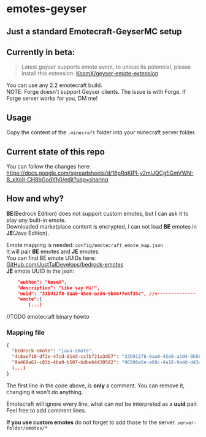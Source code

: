 # emotes-geyser  
## Just a standard Emotecraft-GeyserMC setup  

## Currently in beta:
> Latest geyser supports emote event, to unleas its potencial, please install this extension: [KosmX/geyser-emote-extension](https://github.com/KosmX/geyser-emote-extension)  

You can use any 2.2 emotecraft build.  
NOTE: Forge doesn't support Geyser clients. The issue is with Forge. If Forge server works for you, DM me!

## Usage  

Copy the content of the `.minecraft` folder into your minecraft server folder.  

## Current state of this repo

You can follow the changes here:  
https://docs.google.com/spreadsheets/d/16pRqKIPl-y2mlJQCgfiGmVWN-B_xXoll-CH8bGodYh0/edit?usp=sharing

## How and why? 
  

__BE__(Bedrock Edition) does not support custom emotes, but I can ask it to play *any* built-in emote.  
Downloaded marketplace content is encrypted, I can not load __BE__ emotes in __JE__(Java Edition).  
  
Emote mapping is needed: 
`config/emotecraft_emote_map.json`  
It will pair __BE__ emotes and __JE__ emotes.  
You can find BE emote UUIDs here:  
[GitHub.com/JustTalDevelops/bedrock-emotes](https://github.com/JustTalDevelops/bedrock-emotes)  
__JE__ emote UUID in the json:
```json
	"author": "KosmX",
	"description": "Like say Hi!",
	"uuid": "33b912f8-0aa0-45e6-a2d4-9b5677e6f35c", //<--------------
	"emote":{
        (...)
```
//TODO emotecraft binary howto

### Mapping file

```json
{
  "bedrock-emote": "java-emote",
  "4c8ae710-df2e-47cd-814d-cc7bf21a3d67": "33b912f8-0aa0-45e6-a2d4-9b5677e6f35c",
  "9a469a61-c83b-4ba9-b507-bdbe64430582": "96506a5e-a69c-4a18-9add-d43dfd272fa6",
  (...)
}
```
The first line in the code above, is **only** a comment. You can remove it, changing it won't do anything.  

Emotecraft will ignore every line, what can not be interpreted as a **uuid** pair. Feel free to add comment lines.  

**If you use custom emotes** do not forget to add those to the server.
`server-folder/emotes/*`  
